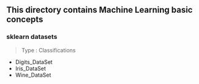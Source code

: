 ## This directory contains Machine Learning basic concepts 

### sklearn datasets
> Type : Classifications
* Digits_DataSet
* Iris_DataSet
* Wine_DataSet